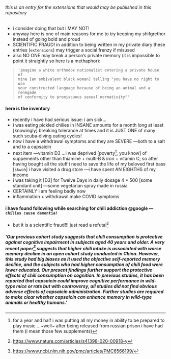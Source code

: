 ###### this is an entry for the extensions that would may be published in this repository
- i consider doing that but i MAY NOT!
- anyway here is one of main reasons for me to try keeping my shifgrethor instead of going bold and proud
- SCIENTIFIC FRAUD! in addition to being written in my private diary these entries (`extensions`) may trigger a social frenzy if misused
- also NO ONE may break a person’s private memory (it is impossible to point it straightly so here is a methaphor):
> ```
> 'imagine a white orthodox nationalist entering a private house of
> mine [an ambivalent black woman] telling "you have no right to use
> your constructed language because of being an animal and a renegade
> of conformity to promiscuous sexual normativity"'
> ```
#### here is the inventory
- recently i have had serious issue: i am sick...
- i was eating pickled chilies in INSANE amounts for a month long at least [knowingly] breaking tolerance at times and it is JUST ONE of many such scuba‑diving eating cycles!
- now i have a withdrawal symptoms and they are SEVERE —both to a salt and to a capsaicin
- next item —vitamin D3 ...i was deprived [poverty[^1], you know] of suppements other than thiamine + multi‑B & iron + vitamin C; so after having bought all the stuff i need to save the life of my beloved first bass [`skwoh`] i have visited a drug store —i have spent AN EIGHTHS of my income
- i was taking it [D3] for Twelve Days in daily dosage 4 * 500 [some standard unit] —some vegetarian spray made in russia
- CERTAINLY i am feeling badly now
- inflammation + withdrawal make COVID symptoms
#### i have found following while searching for chili addiction @google —`chilies cause dementia!`
- but it is a scientific fraud!!! just read a refutal[^2]
##### 'Our previous cohort study suggests that chili consumption is protective against cognitive impairment in subjects aged 40 years and older. A very recent paper[^3] suggests that higher chili intake is associated with worse memory decline in an open cohort study conducted in China. However, this study had big biases as it used the objective self-reported memory decline, and the subjects who had higher consumption of chili food were lower educated. Our present findings further support the protective effects of chili consumption on cognition. In previous studies, it has been reported that capsaicin could improve cognitive performance in wild-type mice or rats but with controversy, all studies did not find obvious adverse effects of capsaicin administration. Further studies are required to make clear whether capsaicin can enhance memory in wild-type animals or healthy humans.'
[^1]: for a year and half i was putting all my money in ability to be prepared to play music ...~well~ after being released from russian prison i have had them (i mean those few supplements)
[^2]: https://www.nature.com/articles/s41398-020-00918-y
[^3]: https://www.ncbi.nlm.nih.gov/pmc/articles/PMC6566199/
